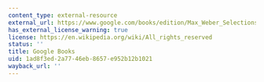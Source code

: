 ```yaml
---
content_type: external-resource
external_url: https://www.google.com/books/edition/Max_Weber_Selections_in_Translation/xPFQw17teFoC?hl=en&gbpv=1
has_external_license_warning: true
license: https://en.wikipedia.org/wiki/All_rights_reserved
status: ''
title: Google Books
uid: 1ad8f3ed-2a77-46eb-8657-e952b12b1021
wayback_url: ''
---
```

